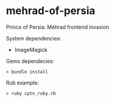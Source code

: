 # mehrad-of-persia
Prince of Persia: Mehrad frontend invasion

System dependencies:

- ImageMagick

Gems dependecies:

    > bundle install

Rub example:

    > ruby cptn_ruby.rb

